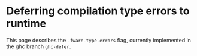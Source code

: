 # Deferring compilation type errors to runtime


This page describes the `-fwarn-type-errors` flag, currently implemented in the ghc branch `ghc-defer`.
